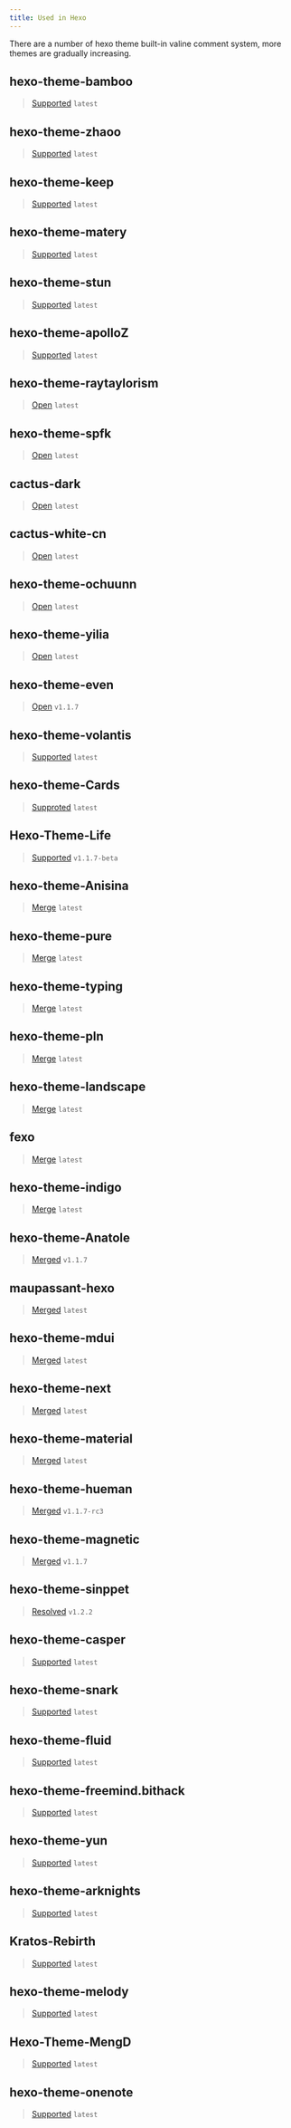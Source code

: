 ```yaml
---
title: Used in Hexo
---
```

There are a number of hexo theme built-in valine comment system, more themes are gradually increasing.

## hexo-theme-bamboo
> [Supported](https://github.com/yuang01/hexo-theme-bamboo) `latest`

## hexo-theme-zhaoo
> [Supported](https://github.com/zhaoo/hexo-theme-zhaoo) `latest`

## hexo-theme-keep
> [Supported](https://github.com/XPoet/hexo-theme-keep) `latest`

## hexo-theme-matery
> [Supported](https://github.com/blinkfox/hexo-theme-matery) `latest`

## hexo-theme-stun
> [Supported](https://github.com/liuyib/hexo-theme-stun/commit/170fcb38f939851971fc756f03ffd8f01f7a49a3) `latest`

## hexo-theme-apolloZ
> [Supported](https://github.com/ChungZH/hexo-theme-apolloZ) `latest`

## hexo-theme-raytaylorism
> [Open](https://github.com/raytaylorlin/hexo-theme-raytaylorism/pull/115) `latest`

## hexo-theme-spfk
> [Open](https://github.com/luuman/hexo-theme-spfk/pull/77) `latest`

## cactus-dark
> [Open](https://github.com/probberechts/cactus-dark/pull/54) `latest`

## cactus-white-cn
> [Open](https://github.com/xuthus5/hexo-theme-cactus) `latest`

## hexo-theme-ochuunn
> [Open](https://github.com/ochukai/hexo-theme-ochuunn) `latest`

## hexo-theme-yilia
> [Open](https://github.com/litten/hexo-theme-yilia/pull/646) `latest`

## hexo-theme-even
> [Open](https://github.com/ahonn/hexo-theme-even/pull/179) `v1.1.7`

## hexo-theme-volantis
> [Supported](https://github.com/xaoxuu/hexo-theme-volantis/) `latest`

## hexo-theme-Cards
> [Supproted](https://github.com/adymilk/hexo-theme-Cards) `latest`

## Hexo-Theme-Life  
> [Supported](https://github.com/WeicMa/Hexo-Theme-Life) `v1.1.7-beta`

## hexo-theme-Anisina
> [Merge](https://github.com/Haojen/hexo-theme-Anisina/pull/94) `latest`

## hexo-theme-pure
> [Merge](https://github.com/cofess/hexo-theme-pure/pull/49) `latest`

## hexo-theme-typing
> [Merge](https://github.com/geekplux/hexo-theme-typing/pull/19) `latest`

## hexo-theme-pln
> [Merge](https://github.com/gaoryrt/hexo-theme-pln/pull/26) `latest`

## hexo-theme-landscape
> [Merge](https://github.com/hexojs/hexo-theme-landscape/pull/98) `latest`

## fexo
> [Merge](https://github.com/forsigner/fexo/pull/102) `latest`

## hexo-theme-indigo
> [Merge](https://github.com/yscoder/hexo-theme-indigo/pull/337) `latest`

## hexo-theme-Anatole
> [Merged](https://github.com/Ben02/hexo-theme-Anatole/pull/25) `v1.1.7`

## maupassant-hexo
> [Merged](https://github.com/tufu9441/maupassant-hexo/pull/331) `latest`

## hexo-theme-mdui
> [Merged](https://github.com/Halyul/hexo-theme-mdui/pull/74) `latest`

## hexo-theme-next
> [Merged](https://github.com/iissnan/hexo-theme-next/pull/1983) `latest`

## hexo-theme-material
> [Merged](https://github.com/viosey/hexo-theme-material/pull/558) `latest`

## hexo-theme-hueman
> [Merged](https://github.com/ppoffice/hexo-theme-hueman/pull/186) `v1.1.7-rc3`

## hexo-theme-magnetic
> [Merged](https://github.com/klugjo/hexo-theme-magnetic/pull/14) `v1.1.7`

## hexo-theme-sinppet
> [Resolved](https://github.com/shenliyang/hexo-theme-snippet) `v1.2.2`

## hexo-theme-casper
> [Supported](https://github.com/xzhih/hexo-theme-casper) `latest`

## hexo-theme-snark
> [Supported](https://github.com/Litreily/hexo-theme-snark) `latest`

## hexo-theme-fluid
> [Supported](https://github.com/fluid-dev/hexo-theme-fluid) `latest`

## hexo-theme-freemind.bithack
> [Supported](https://github.com/Ares-X/hexo-theme-freemind.bithack) `latest`

## hexo-theme-yun
> [Supported](https://github.com/YunYouJun/hexo-theme-yun) `latest`

## hexo-theme-arknights
> [Supported](https://github.com/Yue-plus/hexo-theme-arknights) `latest`

## Kratos-Rebirth
> [Supported](https://github.com/Candinya/Kratos-Rebirth) `latest`

## hexo-theme-melody
> [Supported](https://github.com/Molunerfinn/hexo-theme-melody) `latest`

## Hexo-Theme-MengD
> [Supported](https://github.com/lete114/hexo-theme-MengD) `latest`

## hexo-theme-onenote
> [Supported](https://github.com/Alanrk/hexo-theme-onenote) `latest`
